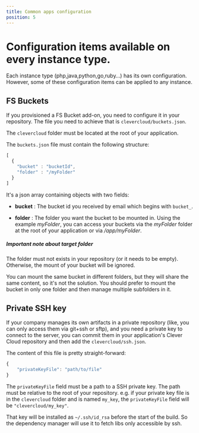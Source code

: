 ```yaml
---
title: Common apps configuration
position: 5
---
```


#  Configuration items available on every instance type.

Each instance type (php,java,python,go,ruby…) has its own configuration. However, some of
these configuration items can be applied to any instance.


## FS Buckets

If you provisioned a FS Bucket add-on, you need to configure it in your repository.
The file you need to achieve that is `clevercloud/buckets.json`.

The `clevercloud` folder must be located at the root of your application.

The `buckets.json` file must contain the following structure:

```javascript
[
  {
    "bucket" : "bucketId",
    "folder" : "/myFolder"
  }
]
```

It's a json array containing objects with two fields:

* **bucket**
: The bucket id you received by email which begins with `bucket_`.

* **folder**
: The folder you want the bucket to be mounted in. Using the example
*myFolder*, you can access your buckets via the *myFolder* folder at
the root of your application or via */app/myFolder*.

<div class="alert alert-hot-problems">
  <h5>Important note about target folder</h5>
  <p>
    The folder must not exists in your repository (or it needs to be empty). Otherwise, the mount of your bucket will be ignored.
  </p>
  <p>
    You can mount the same bucket in different folders, but they will share the same
    content, so it's not the solution. You should prefer to mount the bucket in only one
    folder and then manage multiple subfolders in it.
  </p>
</div>


## Private SSH key

If your company manages its own artifacts in a private repository (like, you can only
access them via git+ssh or sftp), and you need a private key to connect to the server, you
can commit them in your application's Clever Cloud repository and then add the
`clevercloud/ssh.json`.


The content of this file is pretty straight-forward:

```javascript
{
    "privateKeyFile": "path/to/file"
}
```

The `privateKeyFile` field must be a path to a SSH private key. The path must be relative
to the root of your repository. e.g. if your private key file is in the `clevercloud`
folder and is named `my_key`, the `privateKeyFile` field will be `"clevercloud/my_key"`.


That key will be installed as `~/.ssh/id_rsa` before the start of the build. So the
dependency manager will use it to fetch libs only accessible by ssh.
